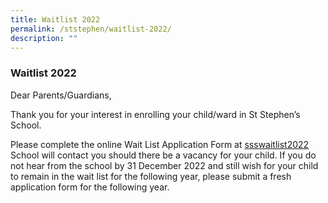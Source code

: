 ```yaml
---
title: Waitlist 2022
permalink: /ststephen/waitlist-2022/
description: ""
---
```

### Waitlist 2022

Dear Parents/Guardians,

Thank you for your interest in enrolling your child/ward in St Stephen’s School.  

Please complete the online Wait List Application Form at [ssswaitlist2022  
](https://go.gov.sg/ssswaitlist2022) School will contact you should there be a vacancy for your child. If you do not hear from the school by 31 December 2022 and still wish for your child to remain in the wait list for the following year, please submit a fresh application form for the following year.